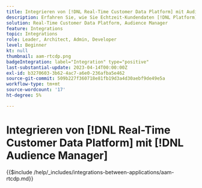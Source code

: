 ```yaml
---
title: Integrieren von [!DNL Real-Time Customer Data Platform] mit Audience Manager
description: Erfahren Sie, wie Sie Echtzeit-Kundendaten [!DNL Platform] in Audience Manager integrieren.
solution: Real-Time Customer Data Platform, Audience Manager
feature: Integrations
topic: Integrations
role: Leader, Architect, Admin, Developer
level: Beginner
kt: null
thumbnail: aam-rtcdp.png
badgeIntegration: label="Integration" type="positive"
last-substantial-update: 2023-04-14T00:00:00Z
exl-id: b3270603-3b62-4ac7-a6e0-236afba5e462
source-git-commit: 509b227f360718e81fb19d3a4d30aebf9de49e5a
workflow-type: tm+mt
source-wordcount: '17'
ht-degree: 5%

---
```


# Integrieren von [!DNL Real-Time Customer Data Platform] mit [!DNL Audience Manager]

{{$include /help/_includes/integrations-between-applications/aam-rtcdp.md}}
